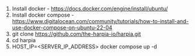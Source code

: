 1. Install docker - https://docs.docker.com/engine/install/ubuntu/
2. Install docker compose - https://www.digitalocean.com/community/tutorials/how-to-install-and-use-docker-compose-on-ubuntu-22-04
3. git clone https://github.com/the-harpia-io/harpia.git
4. cd harpia
5. HOST_IP=<SERVER_IP_ADDRESS> docker compose up -d